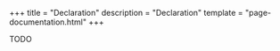 +++
title = "Declaration"
description = "Declaration"
template = "page-documentation.html"
+++

TODO
